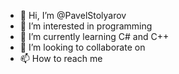 - 👋 Hi, I’m @PavelStolyarov
- 👀 I’m interested in programming
- 🌱 I’m currently learning C# and C++
- 💞️ I’m looking to collaborate on 
- 📫 How to reach me 

<!---
PavelStolyarov/PavelStolyarov is a ✨ special ✨ repository because its `README.md` (this file) appears on your GitHub profile.
You can click the Preview link to take a look at your changes.
--->
